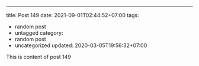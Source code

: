 ---
title: Post 149
date: 2021-09-01T02:44:52+07:00
tags:
  - random post
  - untagged
category:
  - random post
  - uncategorized
updated: 2020-03-05T19:56:32+07:00

This is content of post 149